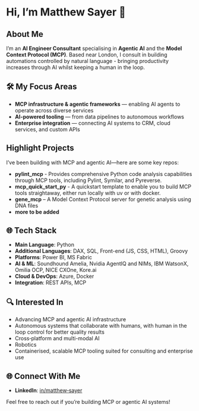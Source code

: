 # Hi, I’m Matthew Sayer 👋

## About Me
I’m an **AI Engineer Consultant** specialising in **Agentic AI** and the **Model Context Protocol (MCP)**. Based near London, I consult in building automations controlled by natural language - bringing productivity increases through AI whilst keeping a human in the loop.

## 🛠️ My Focus Areas
- **MCP infrastructure & agentic frameworks** — enabling AI agents to operate across diverse services  
- **AI-powered tooling** — from data pipelines to autonomous workflows  
- **Enterprise integration** — connecting AI systems to CRM, cloud services, and custom APIs

## Highlight Projects
I’ve been building with MCP and agentic AI—here are some key repos:

- **pylint_mcp** - Provides comprehensive Python code analysis capabilities through MCP tools, including Pylint, Symilar, and Pyreverse.
- **mcp_quick_start_py** - A quickstart template to enable you to build MCP tools straightaway, either run locally with uv or with docker.
- **gene_mcp** – A Model Context Protocol server for genetic analysis using DNA files
- **more to be added**

## 🌐 Tech Stack
- **Main Language**: Python
- **Additional Languages**: DAX, SQL, Front-end (JS, CSS, HTML), Groovy
- **Platforms**: Power BI, MS Fabric 
- **AI & ML**: Soundhound Amelia, Nvidia AgentIQ and NIMs, IBM WatsonX, Omilia OCP, NICE CXOne, Kore.ai
- **Cloud & DevOps**: Azure, Docker
- **Integration**: REST APIs, MCP

## 🔍 Interested In
- Advancing MCP and agentic AI infrastructure  
- Autonomous systems that collaborate with humans, with human in the loop control for better quality results  
- Cross‑platform and multi-modal AI
- Robotics
- Containerised, scalable MCP tooling suited for consulting and enterprise use

## 🌐 Connect With Me
- **LinkedIn**: [in/matthew‑sayer](https://www.linkedin.com/in/matthew-sayer)  

Feel free to reach out if you’re building MCP or agentic AI systems!
